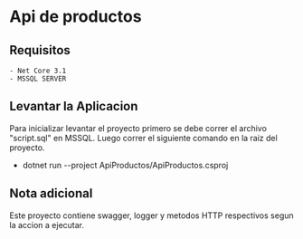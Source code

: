 
# Api de productos

## Requisitos

    - Net Core 3.1
    - MSSQL SERVER

## Levantar la Aplicacion

Para inicializar levantar el proyecto primero se debe correr el archivo "script.sql" en MSSQL.
Luego correr el siguiente comando en la raiz del proyecto.

- dotnet run --project ApiProductos/ApiProductos.csproj

## Nota adicional

Este proyecto contiene swagger, logger y metodos HTTP respectivos segun la accion a ejecutar.
